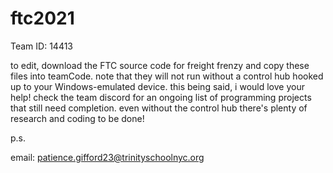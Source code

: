 # ftc2021
Team ID: 14413

to edit, download the FTC source code for freight frenzy and copy these files into teamCode. 
note that they will not run without a control hub hooked up to your Windows-emulated device. 
this being said, i would love your help! check the team discord for an ongoing list of programming projects that still need completion.
even without the control hub there's plenty of research and coding to be done!

p.s. 

email: patience.gifford23@trinityschoolnyc.org
